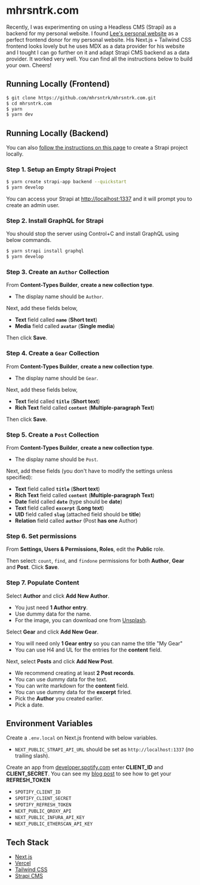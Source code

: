 # mhrsntrk.com

Recently, I was experimenting on using a Headless CMS (Strapi) as a backend for my personal website. I found [Lee's personal website](https://leerob.io) as a perfect frontend donor for my personal website.
His Next.js + Tailwind CSS frontend looks lovely but he uses MDX as a data provider for his website and I tought I can go further on it and adapt Strapi CMS backend as a data provider. It worked very well.
You can find all the instructions below to build your own. Cheers!

## Running Locally (Frontend)

```bash
$ git clone https://github.com/mhrsntrk/mhrsntrk.com.git
$ cd mhrsntrk.com
$ yarn
$ yarn dev
```

## Running Locally (Backend)

You can also [follow the instructions on this page](https://strapi.io/documentation/v3.x/installation/cli.html) to create a Strapi project locally.

### Step 1. Setup an Empty Strapi Project

```bash
$ yarn create strapi-app backend --quickstart
$ yarn develop
```
You can access your Strapi at [http://localhost:1337](http://localhost:1337) and it will prompt you to create an admin user. 

### Step 2. Install GraphQL for Strapi

You should stop the server using Control+C and install GraphQL using below commands. 

```bash
$ yarn strapi install graphql
$ yarn develop
```

### Step 3. Create an `Author` Collection

From **Content-Types Builder**, **create a new collection type**.

- The display name should be `Author`.

Next, add these fields below,

- **Text** field called **`name`** (**Short text**)
- **Media** field called **`avatar`** (**Single media**)

Then click **Save**.

### Step 4. Create a `Gear` Collection

From **Content-Types Builder**, **create a new collection type**.

- The display name should be `Gear`.

Next, add these fields below,

- **Text** field called **`title`** (**Short text**)
- **Rich Text** field called **`content`** (**Multiple-paragraph Text**)

Then click **Save**.

### Step 5. Create a `Post` Collection

From **Content-Types Builder**, **create a new collection type**.

- The display name should be `Post`.

Next, add these fields (you don't have to modify the settings unless specified):

- **Text** field called **`title`** (**Short text**)
- **Rich Text** field called **`content`** (**Multiple-paragraph Text**)
- **Date** field called **`date`** (type should be **date**)
- **Text** field called **`excerpt`** (**Long text**)
- **UID** field called **`slug`** (attached field should be **title**)
- **Relation** field called **`author`** (Post **has one** Author)

### Step 6. Set permissions

From **Settings, Users & Permissions, Roles**, edit the **Public** role.

Then select: `count`, `find`, and `findone` permissions for both **Author**, **Gear** and **Post**. Click **Save**.

### Step 7. Populate Content

Select **Author** and click **Add New Author**.

- You just need **1 Author entry**.
- Use dummy data for the name.
- For the image, you can download one from [Unsplash](https://unsplash.com/).

Select **Gear** and click **Add New Gear**.

- You will need only **1 Gear entry** so you can name the title "My Gear"
- You can use H4 and UL for the entries for the **content** field. 

Next, select **Posts** and click **Add New Post**.

- We recommend creating at least **2 Post records**.
- You can use dummy data for the text.
- You can write markdown for the **content** field.
- You can use dummy data for the **excerpt** firled.
- Pick the **Author** you created earlier.
- Pick a date.

## Environment Variables

Create a `.env.local` on Next.js frontend with below variables. 

- `NEXT_PUBLIC_STRAPI_API_URL` should be set as `http://localhost:1337` (no trailing slash).

Create an app from [developer.spotify.com](https://developer.spotify.com/) enter **CLIENT_ID** and **CLIENT_SECRET**. 
You can see my [blog post](https://mhrsntrk.com/blog/how-to-get-spotify-refresh-token) to see how to get your **REFRESH_TOKEN**

- `SPOTIFY_CLIENT_ID`
- `SPOTIFY_CLIENT_SECRET`
- `SPOTIFY_REFRESH_TOKEN`
- `NEXT_PUBLIC_QROXY_API`
- `NEXT_PUBLIC_INFURA_API_KEY`
- `NEXT_PUBLIC_ETHERSCAN_API_KEY`

## Tech Stack

- [Next.js](https://nextjs.org/)
- [Vercel](https://vercel.com)
- [Tailwind CSS](https://tailwindcss.com/)
- [Strapi CMS](https://strapi.io/)
